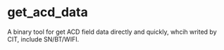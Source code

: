 get_acd_data
============

A binary tool for get ACD field data directly and quickly, whcih writed by CIT, include SN/BT/WIFI.
